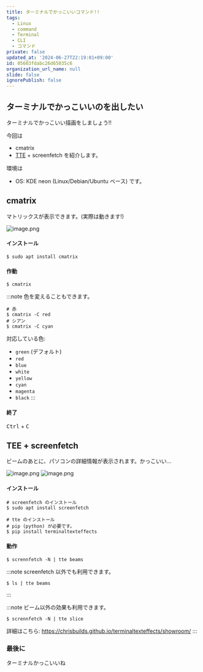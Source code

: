 ```yaml
---
title: ターミナルでかっこいいコマンド!!
tags:
  - Linux
  - command
  - Terminal
  - CLI
  - コマンド
private: false
updated_at: '2024-06-27T22:19:01+09:00'
id: 05603fdabc26d65035c6
organization_url_name: null
slide: false
ignorePublish: false
---
```

## ターミナルでかっこいいのを出したい
ターミナルでかっこいい描画をしましょう!!

今回は
- cmatrix
- [TTE](https://github.com/ChrisBuilds/terminaltexteffects) + screenfetch
を紹介します。

環境は
- OS: KDE neon (Linux/Debian/Ubuntu ベース)
です。

## cmatrix
マトリックスが表示できます。(実際は動きます!)

![image.png](https://qiita-image-store.s3.ap-northeast-1.amazonaws.com/0/2769460/685515ff-78b6-b600-0c58-a623404582da.png)


#### インストール
```shell
$ sudo apt install cmatrix
```

#### 作動
```shell
$ cmatrix
```

:::note
色を変えることもできます。
```shell
# 赤
$ cmatrix -C red
# シアン
$ cmatrix -C cyan
```

対応している色:
- `green` (デフォルト)
- `red`
- `blue`
- `white`
- `yellow`
- `cyan`
- `magenta`
- `black`
:::

#### 終了
<kbd>Ctrl</kbd> + <kbd>C</kbd>

## TEE + screenfetch
ビームのあとに、パソコンの詳細情報が表示されます。かっこいい…

![image.png](https://qiita-image-store.s3.ap-northeast-1.amazonaws.com/0/2769460/a23ab037-de6f-0670-7d05-cd7823c7122f.png)
![image.png](https://qiita-image-store.s3.ap-northeast-1.amazonaws.com/0/2769460/eb9152c2-9220-a480-c0de-d5bb1e4c1df1.png)

#### インストール
```shell
# screenfetch のインストール
$ sudo apt install screenfetch

# tte のインストール
# pip (python) が必要です。
$ pip install terminaltexteffects
```

#### 動作
```shell
$ scrennfetch -N | tte beams
```

:::note
screenfetch 以外でも利用できます。

```shell
$ ls | tte beams
```
:::

:::note
ビーム以外の効果も利用できます。

```shell
$ scrennfetch -N | tte slice
```

詳細はこちら: https://chrisbuilds.github.io/terminaltexteffects/showroom/
:::

### 最後に
ターミナルかっこいいね
